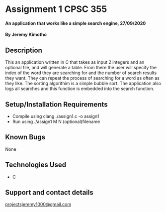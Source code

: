 # Assignment 1 CPSC 355
#### An application that works like a simple search engine, 27/09/2020
#### By **Jeremy Kimotho**
## Description
This an application written in C that takes as input 2 integers and an optional file, and will generate a table. From there the user will specify the index of the word they are searching for and the number of search results they want. They can repeat the process of searching for a word as often as they like. The sorting algorithim is a simple bubble sort. The application also logs all searches and this function is embedded into the search function.
## Setup/Installation Requirements
* Compile using clang ./assign1.c -o assign1
* Run using ./assign1 M N (optional)filename
## Known Bugs
None
## Technologies Used
* C
## Support and contact details
projectsjeremy1000@gmail.com

